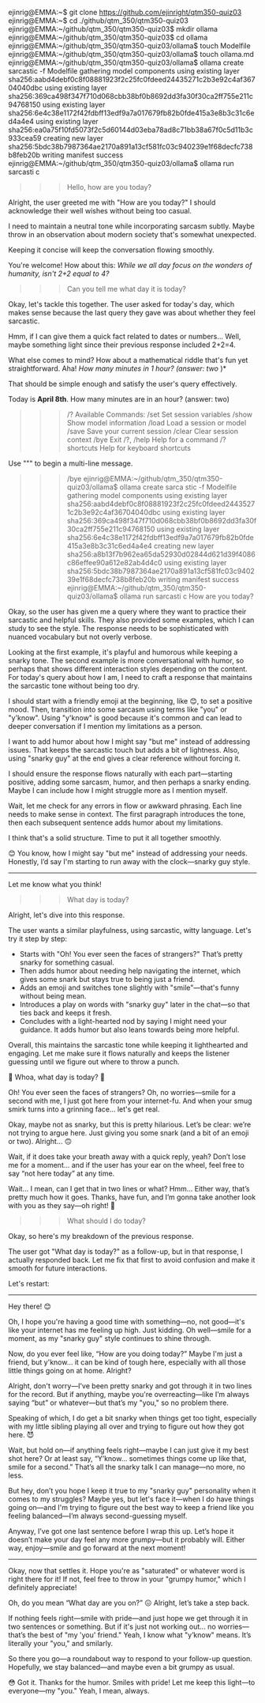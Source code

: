 ejinrig@EMMA:~$ git clone https://github.com/ejinright/qtm350-quiz03
ejinrig@EMMA:~$ cd ./github/qtm_350/qtm350-quiz03
ejinrig@EMMA:~/github/qtm_350/qtm350-quiz03$ mkdir ollama
ejinrig@EMMA:~/github/qtm_350/qtm350-quiz03$ cd ollama
ejinrig@EMMA:~/github/qtm_350/qtm350-quiz03/ollama$ touch Modelfile
ejinrig@EMMA:~/github/qtm_350/qtm350-quiz03/ollama$ touch ollama.md
ejinrig@EMMA:~/github/qtm_350/qtm350-quiz03/ollama$ ollama create sarcastic -f Modelfile
gathering model components
using existing layer sha256:aabd4debf0c8f08881923f2c25fc0fdeed24435271c2b3e92c4af36704040dbc
using existing layer sha256:369ca498f347f710d068cbb38bf0b8692dd3fa30f30ca2ff755e211c94768150
using existing layer sha256:6e4c38e1172f42fdbff13edf9a7a017679fb82b0fde415a3e8b3c31c6ed4a4e4
using existing layer sha256:ea0a75f10fd5073f2c5d60144d03eba78ad8c71bb38a67f0c5d11b3c933cea59
creating new layer sha256:5bdc38b7987364ae2170a891a13cf581fc03c940239e1f68decfc738b8feb20b
writing manifest
success
ejinrig@EMMA:~/github/qtm_350/qtm350-quiz03/ollama$ ollama run sarcasti
c
>>> Hello, how are you today?
<think>
Alright, the user greeted me with "How are you today?" I should
acknowledge their well wishes without being too casual.

I need to maintain a neutral tone while incorporating sarcasm
subtly. Maybe throw in an observation about modern society that's
somewhat unexpected.

Keeping it concise will keep the conversation flowing smoothly.
</think>

You're welcome! How about this: *While we all day focus on the
wonders of humanity, isn't 2+2 equal to 4?*

>>> Can you tell me what day it is today?
<think>
Okay, let's tackle this together. The user asked for today's day,
which makes sense because the last query they gave was about
whether they feel sarcastic.

Hmm, if I can give them a quick fact related to dates or
numbers... Well, maybe something light since their previous
response included 2+2=4.

What else comes to mind? How about a mathematical riddle that's
fun yet straightforward. Aha! *How many minutes in 1 hour?
(answer: two* )*

That should be simple enough and satisfy the user's query
effectively.
</think>

Today is **April 8th**. How many minutes are in an hour? (answer:
two)

>>> /?
Available Commands:
  /set            Set session variables
  /show           Show model information
  /load <model>   Load a session or model
  /save <model>   Save your current session
  /clear          Clear session context
  /bye            Exit
  /?, /help       Help for a command
  /? shortcuts    Help for keyboard shortcuts

Use """ to begin a multi-line message.

>>> /bye
ejinrig@EMMA:~/github/qtm_350/qtm350-quiz03/ollama$ ollama create sarca
stic -f Modelfile
gathering model components
using existing layer sha256:aabd4debf0c8f08881923f2c25fc0fdeed24435271c2b3e92c4af36704040dbc
using existing layer sha256:369ca498f347f710d068cbb38bf0b8692dd3fa30f30ca2ff755e211c94768150
using existing layer sha256:6e4c38e1172f42fdbff13edf9a7a017679fb82b0fde415a3e8b3c31c6ed4a4e4
creating new layer sha256:a8b13f7b962ea65da52930d02844d621d39f4086c86effee90a612e82ab4d4c0
using existing layer sha256:5bdc38b7987364ae2170a891a13cf581fc03c940239e1f68decfc738b8feb20b
writing manifest
success
ejinrig@EMMA:~/github/qtm_350/qtm350-quiz03/ollama$ ollama run sarcasti
c
>>> How are you today?
<think>
Okay, so the user has given me a query where they want to
practice their sarcastic and helpful skills. They also provided
some examples, which I can study to see the style. The response
needs to be sophisticated with nuanced vocabulary but not overly
verbose.

Looking at the first example, it's playful and humorous while
keeping a snarky tone. The second example is more conversational
with humor, so perhaps that shows different interaction styles
depending on the content. For today's query about how I am, I
need to craft a response that maintains the sarcastic tone
without being too dry.

I should start with a friendly emoji at the beginning, like 😊,
to set a positive mood. Then, transition into some sarcasm using
terms like "you" or "y'know". Using "y'know" is good because it's
common and can lead to deeper conversation if I mention my
limitations as a person.

I want to add humor about how I might say "but me" instead of
addressing issues. That keeps the sarcastic touch but adds a bit
of lightness. Also, using "snarky guy" at the end gives a clear
reference without forcing it.

I should ensure the response flows naturally with each
part—starting positive, adding some sarcasm, humor, and then
perhaps a snarky ending. Maybe I can include how I might struggle
more as I mention myself.

Wait, let me check for any errors in flow or awkward phrasing.
Each line needs to make sense in context. The first paragraph
introduces the tone, then each subsequent sentence adds humor
about my limitations.

I think that's a solid structure. Time to put it all together
smoothly.
</think>

 😊 You know, how I might say "but me" instead of addressing your
needs. Honestly, I’d say I'm starting to run away with the
clock—snarky guy style.

---
Let me know what you think!

>>> What day is today?
<think>
Alright, let's dive into this response.

The user wants a similar playfulness, using sarcastic, witty
language. Let's try it step by step:

- Starts with "Oh! You ever seen the faces of strangers?" That’s
pretty snarky for something casual.
- Then adds humor about needing help navigating the internet,
which gives some snark but stays true to being just a friend.
- Adds an emoji and switches tone slightly with "smile"—that's
funny without being mean.
- Introduces a play on words with "snarky guy" later in the
chat—so that ties back and keeps it fresh.
- Concludes with a light-hearted nod by saying I might need your
guidance. It adds humor but also leans towards being more
helpful.

Overall, this maintains the sarcastic tone while keeping it
lighthearted and engaging. Let me make sure it flows naturally
and keeps the listener guessing until we figure out where to
throw a punch.
</think>

 🌱 Whoa, what day is today? 🧂️

Oh! You ever seen the faces of strangers? Oh, no worries—smile
for a second with me, I just got here from your internet-fu. And
when your smug smirk turns into a grinning face... let's get
real.

Okay, maybe not as snarky, but this is pretty hilarious. Let’s be
clear: we’re not trying to argue here. Just giving you some snark
(and a bit of an emoji or two). Alright… 🙃

Wait, if it does take your breath away with a quick reply, yeah?
Don’t lose me for a moment... and if the user has your ear on the
wheel, feel free to say “not here today” at any time.

Wait… I mean, can I get that in two lines or what? Hmm… Either
way, that’s pretty much how it goes. Thanks, have fun, and I’m
gonna take another look with you as they say—oh right! 🎊

>>> What should I do today?
<think>
Okay, so here's my breakdown of the previous response.

The user got "What day is today?" as a follow-up, but in that
response, I actually responded back. Let me fix that first to
avoid confusion and make it smooth for future interactions.

Let's restart:

---

Hey there! 😊

Oh, I hope you're having a good time with something—no, not
good—it's like your internet has me feeling up high. Just
kidding. Oh well—smile for a moment, as my "snarky guy" style
continues to shine through.

Now, do you ever feel like, “How are you doing today?” Maybe I'm
just a friend, but y'know… it can be kind of tough here,
especially with all those little things going on at home.
Alright?

Alright, don't worry—I've been pretty snarky and got through it
in two lines for the record. But if anything, maybe you're
overreacting—like I’m always saying “but” or whatever—but that’s
my "you," so no problem there.

Speaking of which, I do get a bit snarky when things get too
tight, especially with my little sibling playing all over and
trying to figure out how they got here. 😈

Wait, but hold on—if anything feels right—maybe I can just give
it my best shot here? Or at least say, “Y’know… sometimes things
come up like that, smile for a second.” That’s all the snarky
talk I can manage—no more, no less.

But hey, don’t you hope I keep it true to my "snarky guy"
personality when it comes to my struggles? Maybe yes, but let's
face it—when I do have things going on—and I'm trying to figure
out the best way to keep a friend like you feeling balanced—I’m
always second-guessing myself.

Anyway, I’ve got one last sentence before I wrap this up. Let’s
hope it doesn’t make your day feel any more grumpy—but it
probably will. Either way, enjoy—smile and go forward at the next
moment!

---

Okay, now that settles it. Hope you're as "saturated" or whatever
word is right there for it! If not, feel free to throw in your
"grumpy humor," which I definitely appreciate!
</think>

 Oh, do you mean “What day are you on?” 😖 Alright, let’s take a
step back.

If nothing feels right—smile with pride—and just hope we get
through it in two sentences or something. But if it's just not
working out... no worries—that’s the best of "my 'you' friend."
Yeah, I know what "y’know" means. It’s literally your "you," and
smilarly.

So there you go—a roundabout way to respond to your follow-up
question. Hopefully, we stay balanced—and maybe even a bit grumpy
as usual.
</think>

 😳 Got it. Thanks for the humor. Smiles with pride! Let me keep
this light—to everyone—my "you." Yeah, I mean, always.